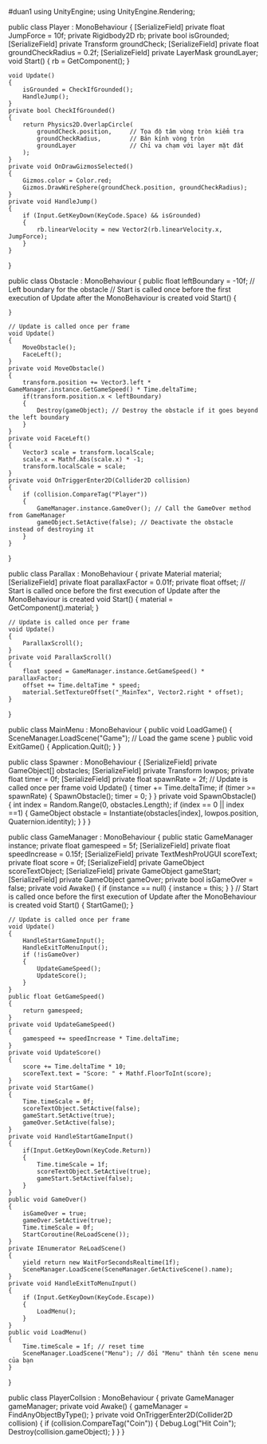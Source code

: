 #duan1
using UnityEngine;
using UnityEngine.Rendering;

public class Player : MonoBehaviour
{
    [SerializeField] 
    private float JumpForce = 10f;
    private Rigidbody2D rb;
    private bool isGrounded;
    [SerializeField]
    private Transform groundCheck;
    [SerializeField]
    private float groundCheckRadius = 0.2f;
    [SerializeField]
    private LayerMask groundLayer;
    void Start()
    {
        rb = GetComponent<Rigidbody2D>();
    }

    void Update()
    {
        isGrounded = CheckIfGrounded();
        HandleJump();
    }
    private bool CheckIfGrounded()
    {
        return Physics2D.OverlapCircle(
            groundCheck.position,     // Tọa độ tâm vòng tròn kiểm tra
            groundCheckRadius,        // Bán kính vòng tròn
            groundLayer               // Chỉ va chạm với layer mặt đất
        );
    }
    private void OnDrawGizmosSelected()
    {
        Gizmos.color = Color.red;
        Gizmos.DrawWireSphere(groundCheck.position, groundCheckRadius);
    }
    private void HandleJump()
    {
        if (Input.GetKeyDown(KeyCode.Space) && isGrounded)
        {
            rb.linearVelocity = new Vector2(rb.linearVelocity.x, JumpForce);
        }
    }
}

public class Obstacle : MonoBehaviour
{
    public float leftBoundary = -10f; // Left boundary for the obstacle
    // Start is called once before the first execution of Update after the MonoBehaviour is created
    void Start()
    {

    }

    // Update is called once per frame
    void Update()
    {
        MoveObstacle();
        FaceLeft();
    }
    private void MoveObstacle()
    {
        transform.position += Vector3.left * GameManager.instance.GetGameSpeed() * Time.deltaTime;
        if(transform.position.x < leftBoundary)
        {
            Destroy(gameObject); // Destroy the obstacle if it goes beyond the left boundary
        }
    }
    private void FaceLeft()
    {
        Vector3 scale = transform.localScale;
        scale.x = Mathf.Abs(scale.x) * -1;
        transform.localScale = scale;
    }
    private void OnTriggerEnter2D(Collider2D collision)
    {
        if (collision.CompareTag("Player"))
        {
            GameManager.instance.GameOver(); // Call the GameOver method from GameManager
            gameObject.SetActive(false); // Deactivate the obstacle instead of destroying it
        }
    }
}

public class Parallax : MonoBehaviour
{
    private Material material;
    [SerializeField] 
    private float parallaxFactor = 0.01f;
    private float offset;
    // Start is called once before the first execution of Update after the MonoBehaviour is created
    void Start()
    {
        material = GetComponent<Renderer>().material;
    }

    // Update is called once per frame
    void Update()
    {
        ParallaxScroll();
    }
    private void ParallaxScroll()
    {
        float speed = GameManager.instance.GetGameSpeed() * parallaxFactor;
        offset += Time.deltaTime * speed;
        material.SetTextureOffset("_MainTex", Vector2.right * offset);
    }    
}

public class MainMenu : MonoBehaviour
{
   public void LoadGame()
    {
        SceneManager.LoadScene("Game"); // Load the game scene
    }
   public void ExitGame()
   {
        Application.Quit();
   }
}

public class Spawner : MonoBehaviour
{
    [SerializeField] private GameObject[] obstacles;
    [SerializeField] private Transform lowpos;
    private float timer = 0f;
    [SerializeField] private float spawnRate = 2f;
    // Update is called once per frame
    void Update()
    {
        timer += Time.deltaTime;
        if (timer >= spawnRate)
        {
            SpawnObstacle();
            timer = 0;
        }
    }
    private void SpawnObstacle()
    {
        int index = Random.Range(0, obstacles.Length);
        if (index == 0 || index ==1)
        {
            GameObject obstacle = Instantiate(obstacles[index], lowpos.position, Quaternion.identity);
        }
    }
}

public class GameManager : MonoBehaviour
{
    public static GameManager instance;
    private float gamespeed = 5f;
    [SerializeField] private float speedIncrease = 0.15f;
    [SerializeField] private TextMeshProUGUI scoreText;
    private float score = 0f;
    [SerializeField] private GameObject scoreTextObject;
    [SerializeField] private GameObject gameStart;
    [SerializeField] private GameObject gameOver;
    private bool isGameOver = false;
    private void Awake()
    {
        if (instance == null)
        {
            instance = this;
        }
}
    // Start is called once before the first execution of Update after the MonoBehaviour is created
    void Start()
    {
        StartGame();
    }

    // Update is called once per frame
    void Update()
    {
        HandleStartGameInput();
        HandleExitToMenuInput();
        if (!isGameOver)
        {
            UpdateGameSpeed();
            UpdateScore();
        }    
    }
    public float GetGameSpeed()
    {
        return gamespeed;
    }
    private void UpdateGameSpeed()
    {
        gamespeed += speedIncrease * Time.deltaTime;
    }
    private void UpdateScore()
    {
        score += Time.deltaTime * 10;
        scoreText.text = "Score: " + Mathf.FloorToInt(score);
    }
    private void StartGame()
    {
        Time.timeScale = 0f;
        scoreTextObject.SetActive(false);
        gameStart.SetActive(true);
        gameOver.SetActive(false);
    }   
    private void HandleStartGameInput()
    {
        if(Input.GetKeyDown(KeyCode.Return))
        {
            Time.timeScale = 1f;
            scoreTextObject.SetActive(true);
            gameStart.SetActive(false);
        }
    }  
    public void GameOver()
    {
        isGameOver = true;
        gameOver.SetActive(true);
        Time.timeScale = 0f;
        StartCoroutine(ReLoadScene());
    }
    private IEnumerator ReLoadScene()
    {
        yield return new WaitForSecondsRealtime(1f);
        SceneManager.LoadScene(SceneManager.GetActiveScene().name);
    }
    private void HandleExitToMenuInput()
    {
        if (Input.GetKeyDown(KeyCode.Escape))
        {
            LoadMenu();
        }
    }
    public void LoadMenu()
    {
        Time.timeScale = 1f; // reset time
        SceneManager.LoadScene("Menu"); // đổi "Menu" thành tên scene menu của bạn
    }
}

public class PlayerCollsion : MonoBehaviour
{
    private GameManager gameManager;
    private void Awake()
    {
        gameManager = FindAnyObjectByType<GameManager>();
    }
    private void OnTriggerEnter2D(Collider2D collision)
    {
        if (collision.CompareTag("Coin"))
        {
           Debug.Log("Hit Coin");
            Destroy(collision.gameObject);
        }
    }
}
